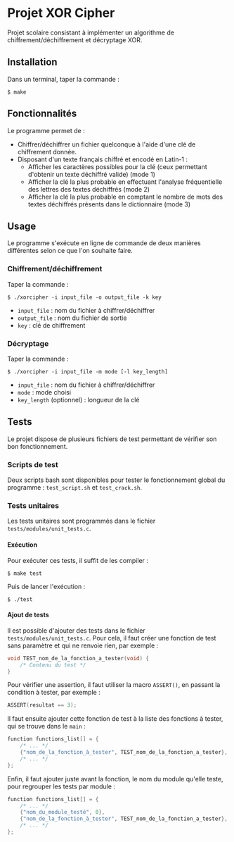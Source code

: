 # Projet XOR Cipher
Projet scolaire consistant à implémenter un algorithme de chiffrement/déchiffrement et décryptage XOR.
## Installation
Dans un terminal, taper la commande :
```
$ make
```
## Fonctionnalités
Le programme permet de :
- Chiffrer/déchiffrer un fichier quelconque à l'aide d'une clé de chiffrement donnée.
- Disposant d'un texte français chiffré et encodé en Latin-1 :
	- Afficher les caractères possibles pour la clé (ceux permettant d'obtenir un texte déchiffré valide) (mode 1)
	- Afficher la clé la plus probable en effectuant l'analyse fréquentielle des lettres des textes déchiffrés (mode 2)
	- Afficher la clé la plus probable en comptant le nombre de mots des textes déchiffrés présents dans le dictionnaire (mode 3)

## Usage
Le programme s'exécute en ligne de commande de deux manières différentes selon ce que l'on souhaite faire.
### Chiffrement/déchiffrement
Taper la commande :
```
$ ./xorcipher -i input_file -o output_file -k key
```
- `input_file` : nom du fichier à chiffrer/déchiffrer
- `output_file` : nom du fichier de sortie
- `key` : clé de chiffrement

### Décryptage
Taper la commande :
```
$ ./xorcipher -i input_file -m mode [-l key_length]
```
- `input_file` : nom du fichier à chiffrer/déchiffrer
- `mode` : mode choisi
- `key_length` (optionnel) : longueur de la clé
## Tests
Le projet dispose de plusieurs fichiers de test permettant de vérifier son bon fonctionnement.
### Scripts de test
Deux scripts bash sont disponibles pour tester le fonctionnement global du programme : `test_script.sh` et `test_crack.sh`.
### Tests unitaires
Les tests unitaires sont programmés dans le fichier `tests/modules/unit_tests.c`.
#### Exécution
Pour exécuter ces tests, il suffit de les compiler :
```
$ make test
```
Puis de lancer l'exécution :
```
$ ./test
```
#### Ajout de tests
Il est possible d'ajouter des tests dans le fichier `tests/modules/unit_tests.c`. Pour cela, il faut créer une fonction de test sans paramètre et qui ne renvoie rien, par exemple :
```C
void TEST_nom_de_la_fonction_a_tester(void) {
    /* Contenu du test */
}
```
Pour vérifier une assertion, il faut utiliser la macro `ASSERT()`, en passant la condition à tester, par exemple :
```C
ASSERT(resultat == 3);
```
Il faut ensuite ajouter cette fonction de test à la liste des fonctions à tester, qui se trouve dans le `main` :
```C
function functions_list[] = {
    /* ... */
    {"nom_de_la_fonction_à_tester", TEST_nom_de_la_fonction_a_tester},
    /* ... */
};
```
Enfin, il faut ajouter juste avant la fonction, le nom du module qu'elle teste, pour regrouper les tests par module :
```C
function functions_list[] = {
    /* ... */
    {"nom_du_module_testé", 0},
    {"nom_de_la_fonction_à_tester", TEST_nom_de_la_fonction_a_tester},
    /* ... */
};
```
